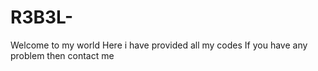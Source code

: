 # R3B3L-

Welcome to my world 
Here i have provided all my codes
If you have any problem then contact me

